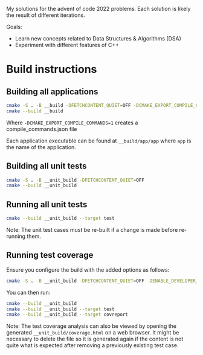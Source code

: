My solutions for the advent of code 2022 problems. Each solution is likely the result
of different iterations.

Goals:
- Learn new concepts related to Data Structures & Algorithms (DSA)
- Experiment with different features of C++

# Build instructions

## Building all applications
```bash
cmake -S . -B __build -DFETCHCONTENT_QUIET=OFF -DCMAKE_EXPORT_COMPILE_COMMANDS=1
cmake --build __build
```

Where `-DCMAKE_EXPORT_COMPILE_COMMANDS=1` creates a compile_commands.json file

Each application executable can be found at `__build/app/app` where `app` is the name of the application.

## Building all unit tests
```bash
cmake -S . -B __unit_build -DFETCHCONTENT_QUIET=OFF
cmake --build __unit_build
```

## Running all unit tests
```bash
cmake --build __unit_build --target test
```
Note: The unit test cases must be re-built if a change is made before re-running them.

## Running test coverage
Ensure you configure the build with the added options as follows:

```bash
cmake -S . -B __unit_build -DFETCHCONTENT_QUIET=OFF -DENABLE_DEVELOPER_MODE=ON -DOPT_ENABLE_CLANG_TIDY=OFF -DOPT_ENABLE_COVERAGE=ON
```

You can then run:
```bash
cmake --build __unit_build
cmake --build __unit_build --target test
cmake --build __unit_build --target covreport
```
Note: The test coverage analysis can also be viewed by opening the generated `__unit_build/coverage.html` on a web browser. It might be necessary to delete
the file so it is generated again if the content is not quite what is expected
after removing a previously existing test case.

